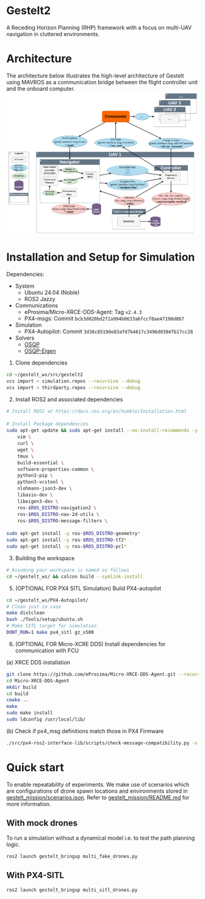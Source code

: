 # Gestelt2
A Receding Horizon Planning (RHP) framework with a focus on multi-UAV navigation in cluttered environments. 

# Architecture 

The architecture below illustrates the high-level architecture of Gestelt using MAVROS as a communication bridge between the flight controller unit and the onboard computer.
<img src="docs/pictures/gestelt2_arch.png" alt="Gestelt Architecture" style="width: 1200px;"/>

# Installation and Setup for Simulation

Dependencies:
- System
    - Ubuntu 24.04 (Noble)
    - ROS2 Jazzy
- Communications
    - eProsima/Micro-XRCE-DDS-Agent: Tag `v2.4.3`
    - PX4-msgs: Commit `bcb3d020bd2f2a994b0633a6fccf8ae47190d867`
- Simulation 
    - PX4-Autopilot: Commit `3d36c8519de83afd7b4617c3496d0304fb17cc28`
- Solvers
    - [OSQP](https://osqp.org/docs/index.html)
    - [OSQP-Eigen](https://github.com/robotology/osqp-eigen)

1. Clone dependencies 
```bash
cd ~/gestelt_ws/src/gestelt2
vcs import < simulation.repos --recursive --debug
vcs import < thirdparty.repos --recursive --debug
```
2. Install ROS2 and associated dependencies
```bash
# Install ROS2 at https://docs.ros.org/en/humble/Installation.html 

# Install Package dependencies
sudo apt-get update && sudo apt-get install --no-install-recommends -y \
    vim \
    curl \
    wget \
    tmux \
    build-essential \
    software-properties-common \
    python3-pip \
    python3-vcstool \
    nlohmann-json3-dev \
    libasio-dev \
    libeigen3-dev \
    ros-$ROS_DISTRO-navigation2 \
    ros-$ROS_DISTRO-nav-2d-utils \
    ros-$ROS_DISTRO-message-filters \

sudo apt-get install -y ros-$ROS_DISTRO-geometry*
sudo apt-get install -y ros-$ROS_DISTRO-tf2*
sudo apt-get install -y ros-$ROS_DISTRO-pcl*

```

3. Building the workspace
```bash
# Assuming your workspace is named as follows
cd ~/gestelt_ws/ && colcon build --symlink-install
```

5. (OPTIONAL FOR PX4 SITL Simulation) Build PX4-autopilot 
```bash
cd ~/gestelt_ws/PX4-Autopilot/
# Clean just in case
make distclean
bash ./Tools/setup/ubuntu.sh 
# Make SITL target for simulation
DONT_RUN=1 make px4_sitl gz_x500
```

6. (OPTIONAL FOR Micro-XCRE DDS) Install dependencies for communication with FCU 

(a) XRCE DDS installation
```bash
git clone https://github.com/eProsima/Micro-XRCE-DDS-Agent.git --recursive -b v2.4.3
cd Micro-XRCE-DDS-Agent
mkdir build
cd build
cmake ..
make
sudo make install
sudo ldconfig /usr/local/lib/
```

(b) Check if px4_msg definitions match those in PX4 Firmware
```bash
./src/px4-ros2-interface-lib/scripts/check-message-compatibility.py -v ./src/px4_msgs/ ../PX4-Autopilot/
```

# Quick start

To enable repeatability of experiments. We make use of scenarios which are configurations of drone spawn locations and environments stored in [gestelt_mission/scenarios.json](gestelt_mission/scenarios.json). Refer to [gestelt_mission/README.md](gestelt_mission/README.md) for more information.

## With mock drones
To run a simulation without a dynamical model i.e. to test the path planning logic.
```bash
ros2 launch gestelt_bringup multi_fake_drones.py
``` 

## With PX4-SITL 
```bash
ros2 launch gestelt_bringup multi_sitl_drones.py
```
